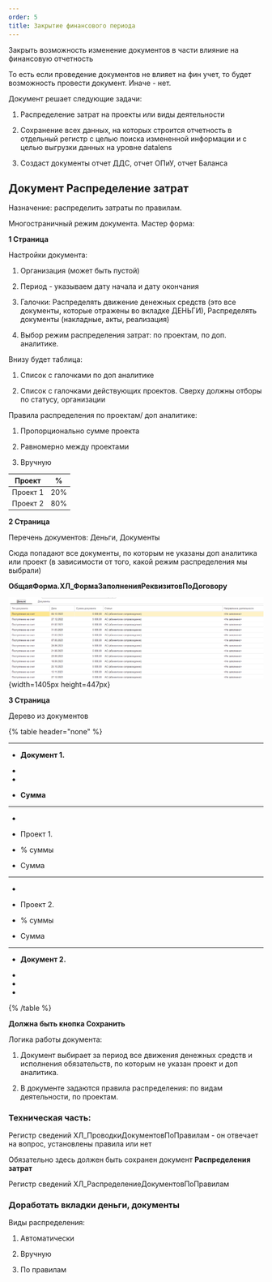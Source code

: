 ```yaml
---
order: 5
title: Закрытие финансового периода
---
```


Закрыть возможность изменение документов в части влияние на финансовую отчетность

То есть если проведение документов не влияет на фин учет, то будет возможность провести документ. Иначе - нет.

Документ решает следующие задачи:

1. Распределение затрат на проекты или виды деятельности

2. Сохранение всех данных, на которых строится отчетность в отдельный регистр с целью поиска измененной информации и с целью выгрузки данных на уровне datalens

3. Создаст документы отчет ДДС, отчет ОПиУ, отчет Баланса



## Документ Распределение затрат

Назначение: распределить затраты по правилам.

Многостраничный режим документа. Мастер форма:



**1 Страница**

Настройки документа:

1. Организация (может быть пустой)

2. Период - указываем дату начала и дату окончания

3. Галочки: Распределять движение денежных средств (это все документы, которые отражены во вкладке ДЕНЬГИ), Распределять документы (накладные, акты, реализация)

4. Выбор режим распределения затрат: по проектам, по доп. аналитике.



Внизу будет таблица:

1. Список с галочками по доп аналитике

2. Список с галочками действующих проектов. Сверху должны отборы по статусу, организации

   

Правила распределения по проектам/ доп аналитике:

1. Пропорционально сумме проекта

2. Равномерно между проектами

3. Вручную

| Проект   | %   |
|----------|-----|
| Проект 1 | 20% |
| Проект 2 | 80% |

**2 Страница**

Перечень документов: Деньги, Документы

Сюда попадают все документы, по которым не указаны доп аналитика или проект (в зависимости от того, какой режим распределения мы выбрали)

**ОбщаяФорма.ХЛ\_ФормаЗаполненияРеквизитовПоДоговору**

![](./zakrytie-mesyaca-2.png){width=1405px height=447px}

**3 Страница**

Дерево из документов



{% table header="none" %}

---

*  **Документ 1.**

*  

*  

*  **Сумма**

---

*  

*  Проект 1.

*  % суммы

*  Сумма

---

*  

*  Проект 2.

*  % суммы

*  Сумма

---

*  **Документ 2.**

*  

*  

*  

{% /table %}

**Должна быть кнопка Сохранить**



Логика работы документа:

1. Документ выбирает за период все движения денежных средств и исполнения обязательств, по которым не указан проект и доп аналитика.

2. В документе задаются правила распределения: по видам деятельности, по проектам.



### Техническая часть:

Регистр сведений ХЛ\_ПроводкиДокументовПоПравилам - он отвечает на вопрос, установлены правила или нет

Обязательно здесь должен быть сохранен документ **Распределения затрат**

Регистр сведений ХЛ\_РаспределениеДокументовПоПравилам



### Доработать вкладки деньги, документы

Виды распределения:

1. Автоматически

2. Вручную

3. По правилам